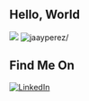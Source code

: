 <h2>Hello, World</h2>
<div>
  <img src=https://img.shields.io/github/followers/itay-meitav?label=Follow />
  <img src=https://komarev.com/ghpvc/?username=itay-meitav alt=jaayperez/>
</div>


<h2>Find Me On</h2>
<p>
  <a href="https://www.linkedin.com/in/itay-meitav/"><img src="https://img.shields.io/static/v1?logo=linkedin&style=flat-square&color=0072b1&label=LinkedIn&message=%E2%98%86" target="_blank" alt="LinkedIn"></a>
</p>

<!--
**itay-meitav/itay-meitav** is a ✨ _special_ ✨ repository because its `README.md` (this file) appears on your GitHub profile.

Here are some ideas to get you started:

- 🔭 I’m currently working on ...
- 🌱 I’m currently learning ...
- 👯 I’m looking to collaborate on ...
- 🤔 I’m looking for help with ...
- 💬 Ask me about ...
- 📫 How to reach me: ...
- 😄 Pronouns: ...
- ⚡ Fun fact: ...
-->
